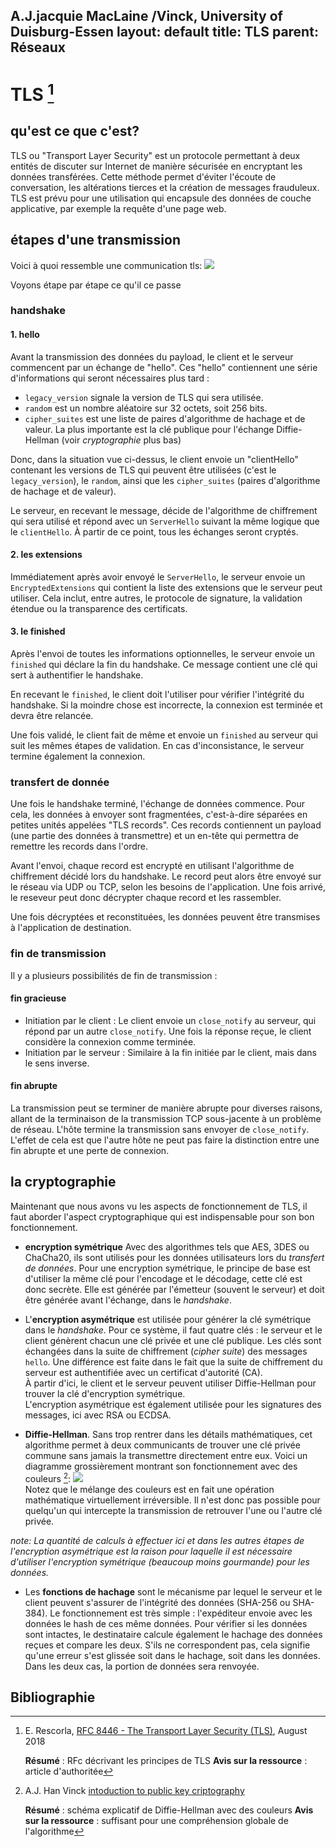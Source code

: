 A.J.jacquie MacLaine /Vinck, University of Duisburg-Essen
layout: default
title: TLS
parent: Réseaux
---
# TLS [^1]

## qu'est ce que c'est?
TLS ou "Transport Layer Security" est un protocole permettant à deux entités de discuter sur Internet de manière sécurisée en encryptant les données transférées. Cette méthode permet d'éviter l'écoute de conversation, les altérations tierces et la création de messages frauduleux. TLS est prévu pour une utilisation qui encapsule des données de couche applicative, par exemple la requête d'une page web.

## étapes d'une transmission

Voici à quoi ressemble une communication tls:
![](https://cdn.discordapp.com/attachments/1081507557023170620/1113845245080252497/image.png)

Voyons étape par étape ce qu'il ce passe

### handshake
#### 1. hello

Avant la transmission des données du payload, le client et le serveur commencent par un échange de "hello". Ces "hello" contiennent une série d'informations qui seront nécessaires plus tard :

- `legacy_version` signale la version de TLS qui sera utilisée.
- `random` est un nombre aléatoire sur 32 octets, soit 256 bits.
- `cipher_suites` est une liste de paires d'algorithme de hachage et de valeur. La plus importante est la clé publique pour l'échange Diffie-Hellman (voir *cryptographie* plus bas)

Donc, dans la situation vue ci-dessus, le client envoie un "clientHello" contenant les versions de TLS qui peuvent être utilisées (c'est le `legacy_version`), le `random`, ainsi que les `cipher_suites` (paires d'algorithme de hachage et de valeur).

Le serveur, en recevant le message, décide de l'algorithme de chiffrement qui sera utilisé et répond avec un `ServerHello` suivant la même logique que le `clientHello`. À partir de ce point, tous les échanges seront cryptés.

#### 2. les extensions

Immédiatement après avoir envoyé le `ServerHello`, le serveur envoie un `EncryptedExtensions` qui contient la liste des extensions que le serveur peut utiliser. Cela inclut, entre autres, le protocole de signature, la validation étendue ou la transparence des certificats.

#### 3. le finished

Après l'envoi de toutes les informations optionnelles, le serveur envoie un `finished` qui déclare la fin du handshake. Ce message contient une clé qui sert à authentifier le handshake.

En recevant le `finished`, le client doit l'utiliser pour vérifier l'intégrité du handshake. Si la moindre chose est incorrecte, la connexion est terminée et devra être relancée.

Une fois validé, le client fait de même et envoie un `finished` au serveur qui suit les mêmes étapes de validation. En cas d'inconsistance, le serveur termine également la connexion.

### transfert de donnée
Une fois le handshake terminé, l'échange de données commence. Pour cela, les données à envoyer sont fragmentées, c'est-à-dire séparées en petites unités appelées "TLS records". Ces records contiennent un payload (une partie des données à transmettre) et un en-tête qui permettra de remettre les records dans l'ordre.

Avant l'envoi, chaque record est encrypté en utilisant l'algorithme de chiffrement décidé lors du handshake. Le record peut alors être envoyé sur le réseau via UDP ou TCP, selon les besoins de l'application. Une fois arrivé, le reseveur peut donc décrypter chaque record et les rassembler.

Une fois décryptées et reconstituées, les données peuvent être transmises à l'application de destination.

### fin de transmission
Il y a plusieurs possibilités de fin de transmission :
#### fin gracieuse
- Initiation par le client : Le client envoie un `close_notify` au serveur, qui répond par un autre `close_notify`. Une fois la réponse reçue, le client considère la connexion comme terminée.
- Initiation par le serveur : Similaire à la fin initiée par le client, mais dans le sens inverse.

#### fin abrupte
La transmission peut se terminer de manière abrupte pour diverses raisons, allant de la terminaison de la transmission TCP sous-jacente à un problème de réseau. L'hôte termine la transmission sans envoyer de `close_notify`. L'effet de cela est que l'autre hôte ne peut pas faire la distinction entre une fin abrupte et une perte de connexion.

## la cryptographie

Maintenant que nous avons vu les aspects de fonctionnement de TLS, il faut aborder l'aspect cryptographique qui est indispensable pour son bon fonctionnement.

- **encryption symétrique** Avec des algorithmes tels que AES, 3DES ou ChaCha20, ils sont utilisés pour les données utilisateurs lors du *transfert de données*. Pour une encryption symétrique, le principe de base est d'utiliser la même clé pour l'encodage et le décodage, cette clé est donc secrète. Elle est générée par l'émetteur (souvent le serveur) et doit être générée avant l'échange, dans le *handshake*.

- L'**encryption asymétrique** est utilisée pour générer la clé symétrique dans le *handshake*. Pour ce système, il faut quatre clés : le serveur et le client génèrent chacun une clé privée et une clé publique. Les clés sont échangées dans la suite de chiffrement (*cipher suite*) des messages `hello`. Une différence est faite dans le fait que la suite de chiffrement du serveur est authentifiée avec un certificat d'autorité (CA).  
À partir d'ici, le client et le serveur peuvent utiliser Diffie-Hellman pour trouver la clé d'encryption symétrique.  
L'encryption asymétrique est également utilisée pour les signatures des messages, ici avec RSA ou ECDSA.

- **Diffie-Hellman**. Sans trop rentrer dans les détails mathématiques, cet algorithme permet à deux communicants de trouver une clé privée commune sans jamais la transmettre directement entre eux. Voici un diagramme grossièrement montrant son fonctionnement avec des couleurs [^2]:
![](https://cdn.discordapp.com/attachments/665314692549312513/1129346683449397348/image.png)  
Notez que le mélange des couleurs est en fait une opération mathématique virtuellement irréversible. Il n'est donc pas possible pour quelqu'un qui intercepte la transmission de retrouver l'une ou l'autre clé privée.

*note: La quantité de calculs à effectuer ici et dans les autres étapes de l'encryption asymétrique est la raison pour laquelle il est nécessaire d'utiliser l'encryption symétrique (beaucoup moins gourmande) pour les données.*

- Les **fonctions de hachage** sont le mécanisme par lequel le serveur et le client peuvent s'assurer de l'intégrité des données (SHA-256 ou SHA-384). Le fonctionnement est très simple : l'expéditeur envoie avec les données le hash de ces même données. Pour vérifier si les données sont intactes, le destinataire calcule également le hachage des données reçues et compare les deux. S'ils ne correspondent pas, cela signifie qu'une erreur s'est glissée soit dans le hachage, soit dans les données. Dans les deux cas, la portion de données sera renvoyée.

## Bibliographie

[^1]:  E. Rescorla, [RFC 8446 - The Transport Layer Security (TLS)](https://www.rfc-editor.org/rfc/rfc8446), August 2018
    
       **Résumé** : RFc décrivant les principes de TLS
       **Avis sur la ressource** : article d'authoritée
[^2]: A.J. Han Vinck [intoduction to public key criptography](https://commons.m.wikimedia.org/wiki/File:Diffie-Hellman_Key_Exchange.svg#mw-jump-to-license)

       **Résumé** : schéma explicatif de Diffie-Hellman avec des couleurs
       **Avis sur la ressource** : suffisant pour une compréhension globale de l'algorithme

